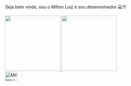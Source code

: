 Seja bem vindo, sou o Milton Luiz e sou desenvolvedor :computer:!!!

<div>
  <a href ="https://github.com/coutmilton">
  <img height="180em" src="https://github-readme-stats.vercel.app/api?username=coutmilton&show_icons=true&theme=gruvbox"/>
  <img height="180em" src="https://github-readme-stats.vercel.app/api/top-langs/?username=coutmilton&layout=compact"/> 
</div>
  
<div>
<img align="center" alt="MiltonJS" height='30' width="40" src=""
<link rel="stylesheet" href="https://cdn.jsdelivr.net/gh/devicons/devicon@v2.14.0/devicon.min.css">
</div>
